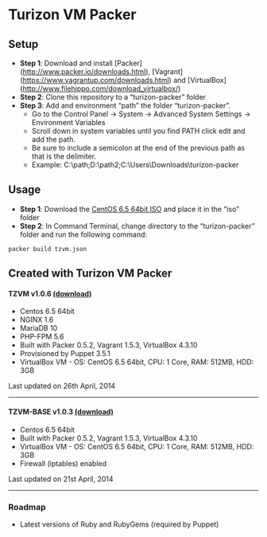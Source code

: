 Turizon VM Packer
==============
## Setup
* **Step 1**: Download and install [Packer] (http://www.packer.io/downloads.html), [Vagrant] (https://www.vagrantup.com/downloads.html)  and [VirtualBox] (http://www.filehippo.com/download_virtualbox/)
* **Step 2**: Clone this repository to a “turizon-packer” folder
* **Step 3**: Add and environment “path” the folder “turizon-packer”. 
  * Go to the Control Panel -> System -> Advanced System Settings -> Environment Variables 
  * Scroll down in system variables until you find PATH click edit and add the path. 
  * Be sure to include a semicolon at the end of the previous path as that is the delimiter. 
  * Example:  C:\path;D:\path2;C:\Users\Downloads\turizon-packer


## Usage
* **Step 1**: Download the [CentOS 6.5 64bit ISO](http://isoredirect.centos.org/centos/6/isos/x86_64/) and place it in the “iso” folder
* **Step 2**: In Command Terminal, change directory to the “turizon-packer” folder and run the following command:
```
packer build tzvm.json
```

## Created with Turizon VM Packer
#### TZVM v1.0.6 [(download)](https://www.dropbox.com/s/25d8k8f7rl73b75/tzvm.box)
* Centos 6.5 64bit
* NGINX 1.6
* MariaDB 10
* PHP-FPM 5.6 
* Built with Packer 0.5.2, Vagrant 1.5.3, VirtualBox 4.3.10
* Provisioned by Puppet 3.5.1
* VirtualBox VM - OS: CentOS 6.5 64bit, CPU: 1 Core, RAM: 512MB, HDD: 3GB

Last updated on 26th April, 2014

***

#### TZVM-BASE v1.0.3 [(download)](https://www.dropbox.com/s/1xlwwumeapenihg/tzvm-base.box)
* Centos 6.5 64bit
* Built with Packer 0.5.2, Vagrant 1.5.3, VirtualBox 4.3.10
* VirtualBox VM - OS: CentOS 6.5 64bit, CPU: 1 Core, RAM: 512MB, HDD: 3GB
* Firewall (iptables) enabled

Last updated on 21st April, 2014

***


### Roadmap
* Latest versions of Ruby and RubyGems (required by Puppet)
